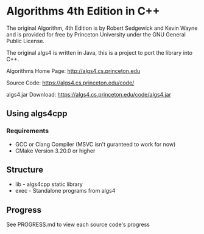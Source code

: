 # Algorithms 4th Edition in C++

The original Algorithm, 4th Edition is by Robert Sedgewick and Kevin Wayne
and is provided for free by Princeton University under the GNU General Public License.

The original algs4 is written in Java, this is a project to port the library into C++.

Algorithms Home Page: http://algs4.cs.princeton.edu

Source Code: https://algs4.cs.princeton.edu/code/

algs4.jar Download: https://algs4.cs.princeton.edu/code/algs4.jar

## Using algs4cpp
### Requirements
* GCC or Clang Compiler (MSVC isn't guranteed to work for now)
* CMake Version 3.20.0 or higher

## Structure
* lib - algs4cpp static library
* exec - Standalone programs from algs4

## Progress
See PROGRESS.md to view each source code's progress
